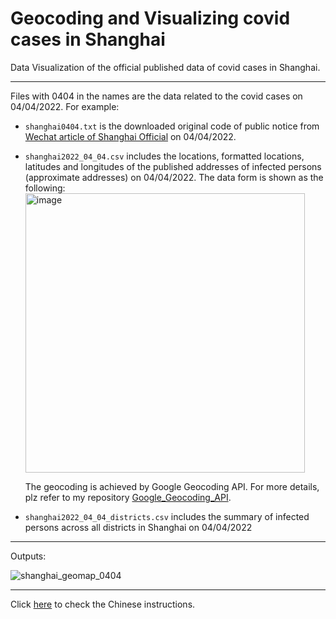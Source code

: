 # Geocoding and Visualizing covid cases in Shanghai
        
Data Visualization  of the official published data of covid cases in Shanghai.
    
-----------
        
Files with 0404 in the names are the data related to the covid cases on 04/04/2022. For example:
        
- `shanghai0404.txt` is the downloaded original code of public notice from [Wechat article of Shanghai Official](https://mp.weixin.qq.com/s/MkKsQkgvUWbwj8z9jG_Zng) on 04/04/2022.
- `shanghai2022_04_04.csv` includes the locations, formatted locations, latitudes and longitudes of the published addresses of infected persons (approximate addresses) on 04/04/2022. The data form is shown as the following:         
  <img width="447" alt="image" src="https://user-images.githubusercontent.com/99280254/161906067-d0af524f-c356-4607-8331-f515bc7e66a1.png">
        
    The geocoding is achieved by Google Geocoding API. For more details, plz refer to my repository [Google_Geocoding_API](https://github.com/Liagogo/Google_Geocoding_API).
- `shanghai2022_04_04_districts.csv` includes the summary of infected persons across all districts in Shanghai on 04/04/2022
    
-----------
   
Outputs:
        
![shanghai_geomap_0404](https://user-images.githubusercontent.com/99280254/162022140-25ca01ac-0117-4dec-9eb7-c88376cba8b2.png)

-----------
Click [here](https://blog.csdn.net/liatan/article/details/124019139) to check the Chinese instructions.
